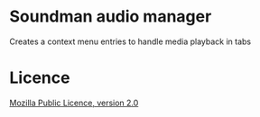 # Soundman audio manager

Creates a context menu entries to handle media playback in tabs

# Licence

[Mozilla Public Licence, version 2.0](https://github.com/MrOtherGuy/Soundman/blob/master/LICENCE.txt)